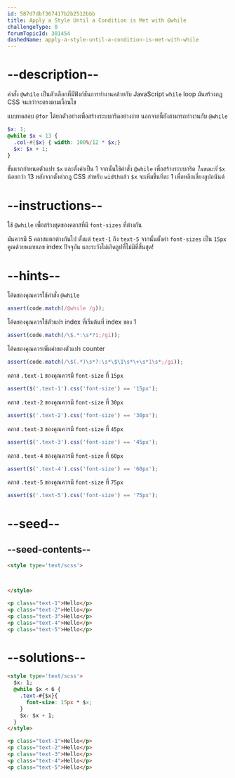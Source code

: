 ```yaml
---
id: 587d7dbf367417b2b2512bbb
title: Apply a Style Until a Condition is Met with @while
challengeType: 0
forumTopicId: 301454
dashedName: apply-a-style-until-a-condition-is-met-with-while
---
```


# --description--

คำสั่ง `@while` เป็นตัวเลือกที่มีฟังก์ชันการทำงานคล้ายกับ JavaScript `while` loop มันสร้างกฎ CSS จนกว่าจะตรงตามเงื่อนไข

แบบทดสอบ `@for` ได้ยกตัวอย่างเพื่อสร้างระบบกริดอย่างง่าย นอกจากนี้ยังสามารถทำงานกับ `@while`

```scss
$x: 1;
@while $x < 13 {
  .col-#{$x} { width: 100%/12 * $x;}
  $x: $x + 1;
}
```

ขั้นแรกกำหนดตัวแปร `$x` และตั้งค่าเป็น 1 จากนั้นใช้คำสั่ง `@while` เพื่อสร้างระบบกริด *ในขณะที่* `$x` น้อยกว่า 13 หลังจากตั้งค่ากฎ CSS สำหรับ `width`แล้ว `$x` จะเพิ่มขึ้นทีละ 1 เพื่อหลีกเลี่ยงลูปอนันต์

# --instructions--

ใช้ `@while` เพื่อสร้างชุดของคลาสที่มี `font-sizes` ที่ต่างกัน

มันควรมี 5 คลาสแตกต่างกันไป ตั้งแต่ `text-1` ถึง `text-5` จากนั้นตั้งค่า `font-sizes` เป็น `15px` คูณด้วยหมายเลข index ปัจจุบัน และระวังไม่เกิดลูปที่ไม่มีที่สิ้นสุด!

# --hints--

โค้ดของคุณควรใช้คำสั่ง `@while`

```js
assert(code.match(/@while /g));
```

โค้ดของคุณควรใช้ตัวแปร index ที่เริ่มต้นที่ index ของ 1

```js
assert(code.match(/\$.*:\s*?1;/gi));
```

โค้ดของคุณควรเพิ่มค่าของตัวแปร counter

```js
assert(code.match(/\$(.*)\s*?:\s*\$\1\s*\+\s*1\s*;/gi));
```

คลาส `.text-1` ของคุณควรมี `font-size` ที่ `15px`

```js
assert($('.text-1').css('font-size') == '15px');
```

คลาส `.text-2` ของคุณควรมี `font-size` ที่ `30px`

```js
assert($('.text-2').css('font-size') == '30px');
```

คลาส `.text-3` ของคุณควรมี `font-size` ที่ `45px`

```js
assert($('.text-3').css('font-size') == '45px');
```

คลาส `.text-4` ของคุณควรมี `font-size` ที่ `60px`

```js
assert($('.text-4').css('font-size') == '60px');
```

คลาส `.text-5` ของคุณควรมี `font-size` ที่ `75px`

```js
assert($('.text-5').css('font-size') == '75px');
```

# --seed--

## --seed-contents--

```html
<style type='text/scss'>



</style>

<p class="text-1">Hello</p>
<p class="text-2">Hello</p>
<p class="text-3">Hello</p>
<p class="text-4">Hello</p>
<p class="text-5">Hello</p>
```

# --solutions--

```html
<style type='text/scss'>
  $x: 1;
  @while $x < 6 {
    .text-#{$x}{
      font-size: 15px * $x;
    }
    $x: $x + 1;
  }
</style>

<p class="text-1">Hello</p>
<p class="text-2">Hello</p>
<p class="text-3">Hello</p>
<p class="text-4">Hello</p>
<p class="text-5">Hello</p>
```
